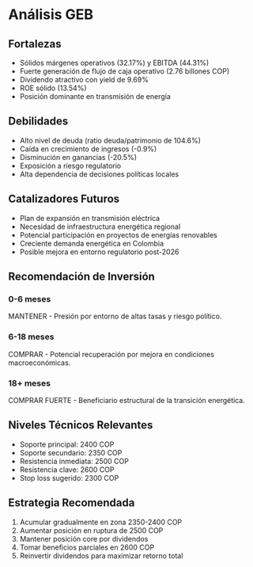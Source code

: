 # Análisis GEB

## Fortalezas

- Sólidos márgenes operativos (32.17%) y EBITDA (44.31%)
- Fuerte generación de flujo de caja operativo (2.76 billones COP)
- Dividendo atractivo con yield de 9.69%
- ROE sólido (13.54%)
- Posición dominante en transmisión de energía

## Debilidades

- Alto nivel de deuda (ratio deuda/patrimonio de 104.6%)
- Caída en crecimiento de ingresos (-0.9%)
- Disminución en ganancias (-20.5%)
- Exposición a riesgo regulatorio
- Alta dependencia de decisiones políticas locales

## Catalizadores Futuros

- Plan de expansión en transmisión eléctrica
- Necesidad de infraestructura energética regional
- Potencial participación en proyectos de energías renovables
- Creciente demanda energética en Colombia
- Posible mejora en entorno regulatorio post-2026

## Recomendación de Inversión

### 0-6 meses

MANTENER - Presión por entorno de altas tasas y riesgo político.

### 6-18 meses

COMPRAR - Potencial recuperación por mejora en condiciones macroeconómicas.

### 18+ meses

COMPRAR FUERTE - Beneficiario estructural de la transición energética.

## Niveles Técnicos Relevantes

- Soporte principal: 2400 COP
- Soporte secundario: 2350 COP
- Resistencia inmediata: 2500 COP
- Resistencia clave: 2600 COP
- Stop loss sugerido: 2300 COP

## Estrategia Recomendada

1. Acumular gradualmente en zona 2350-2400 COP
2. Aumentar posición en ruptura de 2500 COP
3. Mantener posición core por dividendos
4. Tomar beneficios parciales en 2600 COP
5. Reinvertir dividendos para maximizar retorno total
